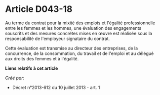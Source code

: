 # Article D043-18

Au terme du contrat pour la mixité des emplois et l'égalité professionnelle entre les femmes et les hommes, une évaluation
des engagements souscrits et des mesures concrètes mises en œuvre est réalisée sous la responsabilité de l'employeur
signataire du contrat.

Cette évaluation est transmise au directeur des entreprises, de la concurrence, de la consommation, du travail et de l'emploi
et au délégué aux droits des femmes et à l'égalité.

**Liens relatifs à cet article**

_Créé par_:

  - Décret n°2013-612 du 10 juillet 2013 - art. 1
